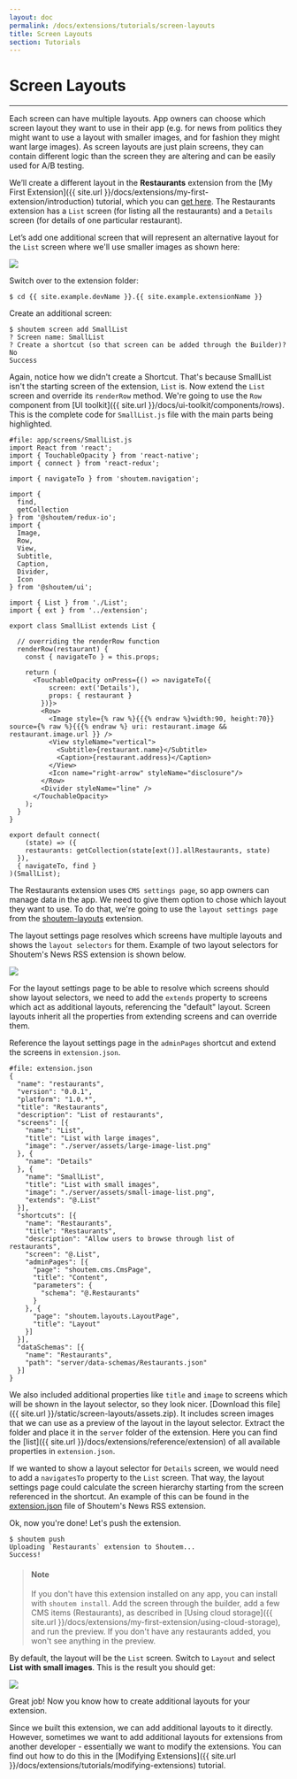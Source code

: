 ```yaml
---
layout: doc
permalink: /docs/extensions/tutorials/screen-layouts
title: Screen Layouts
section: Tutorials
---
```


# Screen Layouts
<hr />

Each screen can have multiple layouts. App owners can choose which screen layout they want to use in their app (e.g. for news from politics they might want to use a layout with smaller images, and for fashion they might want large images). As screen layouts are just plain screens, they can contain different logic than the screen they are altering and can be easily used for A/B testing.

We’ll create a different layout in the **Restaurants** extension from the [My First Extension]({{ site.url }}/docs/extensions/my-first-extension/introduction) tutorial, which you can [get here](https://github.com/shoutem/extension-examples/tree/master/restaurants-getting-started). The Restaurants extension has a `List` screen (for listing all the restaurants) and a `Details` screen (for details of one particular restaurant).

Let’s add one additional screen that will represent an alternative layout for the `List` screen where we'll use smaller images as shown here:

<p class="image">
<img src='{{ site.url }}/img/tutorials/screen-layouts/list-small.png'/>
</p>

Switch over to the extension folder:

```ShellSession
$ cd {{ site.example.devName }}.{{ site.example.extensionName }}
```

Create an additional screen:

```ShellSession
$ shoutem screen add SmallList
? Screen name: SmallList
? Create a shortcut (so that screen can be added through the Builder)? No
Success
```

Again, notice how we didn't create a Shortcut. That's because SmallList isn't the starting screen of the extension, `List` is. Now extend the `List` screen and override its `renderRow` method. We're going to use the `Row` component from [UI toolkit]({{ site.url }}/docs/ui-toolkit/components/rows). This is the complete code for `SmallList.js` file with the main parts being highlighted.

```javascript{15-17,27-50}
#file: app/screens/SmallList.js
import React from 'react';
import { TouchableOpacity } from 'react-native';
import { connect } from 'react-redux';

import { navigateTo } from 'shoutem.navigation';

import {
  find,
  getCollection
} from '@shoutem/redux-io';
import {
  Image,
  Row,
  View,
  Subtitle,
  Caption,
  Divider,
  Icon
} from '@shoutem/ui';

import { List } from './List';
import { ext } from '../extension';

export class SmallList extends List {

  // overriding the renderRow function
  renderRow(restaurant) {
    const { navigateTo } = this.props;

    return (
      <TouchableOpacity onPress={() => navigateTo({
          screen: ext('Details'),
          props: { restaurant }
        })}>
        <Row>
          <Image style={% raw %}{{{% endraw %}width:90, height:70}} source={% raw %}{{{% endraw %} uri: restaurant.image && restaurant.image.url }} />
          <View styleName="vertical">
            <Subtitle>{restaurant.name}</Subtitle>
            <Caption>{restaurant.address}</Caption>
          </View>
          <Icon name="right-arrow" styleName="disclosure"/>
        </Row>
        <Divider styleName="line" />
      </TouchableOpacity>
    );
  }
}

export default connect(
    (state) => ({
    restaurants: getCollection(state[ext()].allRestaurants, state)
  }),
  { navigateTo, find }
)(SmallList);
```

The Restaurants extension uses `CMS settings page`, so app owners can manage data in the app. We need to give them option to chose which layout they want to use. To do that, we're going to use the `layout settings page` from the [shoutem-layouts](https://github.com/shoutem/extensions/tree/master/shoutem-layouts) extension.

The layout settings page resolves which screens have multiple layouts and shows the `layout selectors` for them. Example of two layout selectors for Shoutem's News RSS extension is shown below.

<p class="image">
<img src='{{ site.url }}/img/tutorials/screen-layouts/news-rss-layouts.png'/>
</p>

For the layout settings page to be able to resolve which screens should show layout selectors, we need to add the `extends` property to screens which act as additional layouts, referencing the "default" layout. Screen layouts inherit all the properties from extending screens and can override them.

Reference the layout settings page in the `adminPages` shortcut and extend the screens in `extension.json`.

```JSON{9-10,15-17,30-33}
#file: extension.json
{
  "name": "restaurants",
  "version": "0.0.1",
  "platform": "1.0.*",
  "title": "Restaurants",
  "description": "List of restaurants",
  "screens": [{
    "name": "List",
    "title": "List with large images",
    "image": "./server/assets/large-image-list.png"
  }, {
    "name": "Details"
  }, {
    "name": "SmallList",
    "title": "List with small images",
    "image": "./server/assets/small-image-list.png",
    "extends": "@.List"
  }],
  "shortcuts": [{
    "name": "Restaurants",
    "title": "Restaurants",
    "description": "Allow users to browse through list of restaurants",
    "screen": "@.List",
    "adminPages": [{
      "page": "shoutem.cms.CmsPage",
      "title": "Content",
      "parameters": {
        "schema": "@.Restaurants"
      }
    }, {
      "page": "shoutem.layouts.LayoutPage",
      "title": "Layout"
    }]
  }],
  "dataSchemas": [{
    "name": "Restaurants",
    "path": "server/data-schemas/Restaurants.json"
  }]
}
```

We also included additional properties like `title` and `image` to screens which will be shown in the layout selector, so they look nicer. [Download this file]({{ site.url }}/static/screen-layouts/assets.zip). It includes screen images that we can use as a preview of the layout in the layout selector. Extract the folder and place it in the `server` folder of the extension. Here you can find the [list]({{ site.url }}/docs/extensions/reference/extension) of all available properties in `extension.json`.

If we wanted to show a layout selector for `Details` screen, we would need to add a `navigatesTo` property to the `List` screen. That way, the layout settings page could calculate the screen hierarchy starting from the screen referenced in the shortcut. An example of this can be found in the [extension.json](https://github.com/shoutem/extensions/blob/master/shoutem-rss-news/extension.json) file of Shoutem's News RSS extension.

Ok, now you're done! Let's push the extension.

```ShellSession
$ shoutem push
Uploading `Restaurants` extension to Shoutem...
Success!
```

> #### Note
> If you don't have this extension installed on any app, you can install with `shoutem install`. Add the screen through the builder, add a few CMS items (Restaurants), as described in [Using cloud storage]({{ site.url }}/docs/extensions/my-first-extension/using-cloud-storage), and run the preview. If you don't have any restaurants added, you won't see anything in the preview.

By default, the layout will be the `List` screen. Switch to `Layout` and select **List with small images**. This is the result you should get:

<p class="image">
<img src='{{ site.url }}/img/tutorials/screen-layouts/restaurants-small-list.png'/>
</p>

Great job! Now you know how to create additional layouts for your extension.

Since we built this extension, we can add additional layouts to it directly. However, sometimes we want to add additional layouts for extensions from another developer - essentially we want to modify the extensions. You can find out how to do this in the [Modifying Extensions]({{ site.url }}/docs/extensions/tutorials/modifying-extensions) tutorial.
